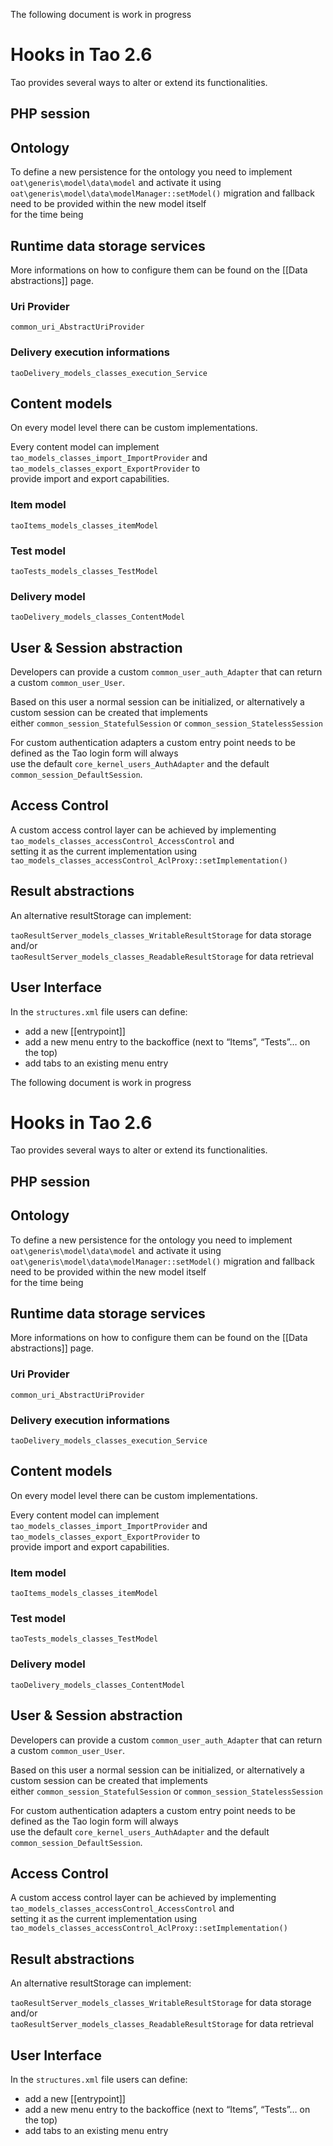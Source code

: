 <!--
created_at: '2014-05-26 16:41:50'
updated_at: '2014-05-27 12:11:15'
authors:
    - 'Joel Bout'
tags:
    - 'Developer Guide'
-->

The following document is work in progress



Hooks in Tao 2.6
================

Tao provides several ways to alter or extend its functionalities.

PHP session
-----------

Ontology
--------

To define a new persistence for the ontology you need to implement `oat\generis\model\data\model` and activate it using\
`oat\generis\model\data\modelManager::setModel()` migration and fallback need to be provided within the new model itself\
for the time being

Runtime data storage services
-----------------------------

More informations on how to configure them can be found on the [[Data abstractions]] page.

### Uri Provider

`common_uri_AbstractUriProvider`

### Delivery execution informations

`taoDelivery_models_classes_execution_Service`

Content models
--------------

On every model level there can be custom implementations.

Every content model can implement `tao_models_classes_import_ImportProvider` and `tao_models_classes_export_ExportProvider` to\
provide import and export capabilities.

### Item model

`taoItems_models_classes_itemModel`

### Test model

`taoTests_models_classes_TestModel`

### Delivery model

`taoDelivery_models_classes_ContentModel`

User & Session abstraction
--------------------------

Developers can provide a custom `common_user_auth_Adapter` that can return a custom `common_user_User`.

Based on this user a normal session can be initialized, or alternatively a custom session can be created that implements\
either `common_session_StatefulSession` or `common_session_StatelessSession`

For custom authentication adapters a custom entry point needs to be defined as the Tao login form will always\
use the default `core_kernel_users_AuthAdapter` and the default `common_session_DefaultSession`.

Access Control
--------------

A custom access control layer can be achieved by implementing `tao_models_classes_accessControl_AccessControl` and\
setting it as the current implementation using `tao_models_classes_accessControl_AclProxy::setImplementation()`

Result abstractions
-------------------

An alternative resultStorage can implement:

`taoResultServer_models_classes_WritableResultStorage` for data storage\
and/or\
`taoResultServer_models_classes_ReadableResultStorage` for data retrieval

User Interface
--------------

In the `structures.xml` file users can define:

-   add a new [[entrypoint]]
-   add a new menu entry to the backoffice (next to “Items”, “Tests”… on the top)
-   add tabs to an existing menu entry

The following document is work in progress



Hooks in Tao 2.6
================

Tao provides several ways to alter or extend its functionalities.

PHP session
-----------

Ontology
--------

To define a new persistence for the ontology you need to implement `oat\generis\model\data\model` and activate it using\
`oat\generis\model\data\modelManager::setModel()` migration and fallback need to be provided within the new model itself\
for the time being

Runtime data storage services
-----------------------------

More informations on how to configure them can be found on the [[Data abstractions]] page.

### Uri Provider

`common_uri_AbstractUriProvider`

### Delivery execution informations

`taoDelivery_models_classes_execution_Service`

Content models
--------------

On every model level there can be custom implementations.

Every content model can implement `tao_models_classes_import_ImportProvider` and `tao_models_classes_export_ExportProvider` to\
provide import and export capabilities.

### Item model

`taoItems_models_classes_itemModel`

### Test model

`taoTests_models_classes_TestModel`

### Delivery model

`taoDelivery_models_classes_ContentModel`

User & Session abstraction
--------------------------

Developers can provide a custom `common_user_auth_Adapter` that can return a custom `common_user_User`.

Based on this user a normal session can be initialized, or alternatively a custom session can be created that implements\
either `common_session_StatefulSession` or `common_session_StatelessSession`

For custom authentication adapters a custom entry point needs to be defined as the Tao login form will always\
use the default `core_kernel_users_AuthAdapter` and the default `common_session_DefaultSession`.

Access Control
--------------

A custom access control layer can be achieved by implementing `tao_models_classes_accessControl_AccessControl` and\
setting it as the current implementation using `tao_models_classes_accessControl_AclProxy::setImplementation()`

Result abstractions
-------------------

An alternative resultStorage can implement:

`taoResultServer_models_classes_WritableResultStorage` for data storage\
and/or\
`taoResultServer_models_classes_ReadableResultStorage` for data retrieval

User Interface
--------------

In the `structures.xml` file users can define:

-   add a new [[entrypoint]]
-   add a new menu entry to the backoffice (next to “Items”, “Tests”… on the top)
-   add tabs to an existing menu entry


